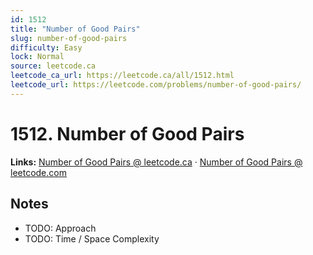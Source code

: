 ```yaml
--- 
id: 1512
title: "Number of Good Pairs"
slug: number-of-good-pairs
difficulty: Easy
lock: Normal
source: leetcode.ca
leetcode_ca_url: https://leetcode.ca/all/1512.html
leetcode_url: https://leetcode.com/problems/number-of-good-pairs/
---
```


# 1512. Number of Good Pairs

**Links:** [Number of Good Pairs @ leetcode.ca](https://leetcode.ca/all/1512.html) · [Number of Good Pairs @ leetcode.com](https://leetcode.com/problems/number-of-good-pairs/)

## Notes
- TODO: Approach
- TODO: Time / Space Complexity
